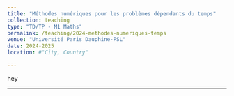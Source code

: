 ```yaml
---
title: "Méthodes numériques pour les problèmes dépendants du temps"
collection: teaching
type: "TD/TP - M1 Maths"
permalink: /teaching/2024-methodes-numeriques-temps
venue: "Université Paris Dauphine-PSL"
date: 2024-2025
location: #"City, Country"

---
```



<!-- <a href="https://www.lamsade.dauphine.fr/">LAMSADE</a> -->
hey



---

